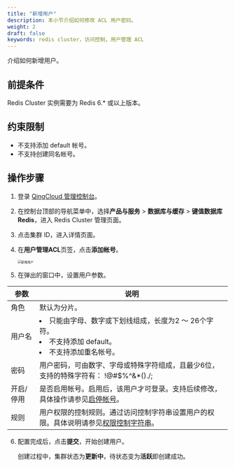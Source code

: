 ```yaml
---
title: "新增用户"
description: 本小节介绍如何修改 ACL 用户密码。 
weight: 2
draft: false
keywords: redis cluster，访问控制，用户管理 ACL
---
```


介绍如何新增用户。

## 前提条件

Redis Cluster 实例需要为 Redis 6.* 或以上版本。

## 约束限制

- 不支持添加 default 帐号。
- 不支持创建同名帐号。

## 操作步骤

1. 登录 [QingCloud 管理控制台](https://console.qingcloud.com/login)。

2. 在控制台顶部的导航菜单中，选择**产品与服务** > **数据库与缓存** > **键值数据库 Redis**，进入 Redis Cluster 管理页面。

3. 点击集群 ID，进入详情页面。

4. 在**用户管理ACL**页签，点击**添加帐号**。

   <img src="../../../_images/add_acl_user.png" alt="新增用户" style="zoom:50%;" />

5. 在弹出的窗口中，设置用户参数。

| 参数      | 说明                                                         |
| --------- | ------------------------------------------------------------ |
| 角色      | 默认为分片。                                                 |
| 用户名    | <li>只能由字母、数字或下划线组成，长度为2 ～ 26个字符。</li><li>不支持添加 default。</li><li>不支持添加重名帐号。</li> |
| 密码      | 用户密码，可由数字、字母或特殊字符组成，且最少6位，支持的特殊字符有： !@#$%^&*()./; |
| 开启/停用 | 是否启用帐号。启用后，该用户才可登录。支持后续修改，具体操作请参见[启停帐号](/database/redis_cluster/manual/user_acl/account/)。 |
| 规则      | 用户权限的控制规则。通过访问控制字符串设置用户的权限。具体说明请参见[权限控制字符串](../accesscontrol/)。 |

6. 配置完成后，点击**提交**，开始创建用户。

   创建过程中，集群状态为**更新中**，待状态变为**活跃**即创建成功。
